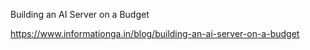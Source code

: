 Building an AI Server on a Budget 

https://www.informationga.in/blog/building-an-ai-server-on-a-budget